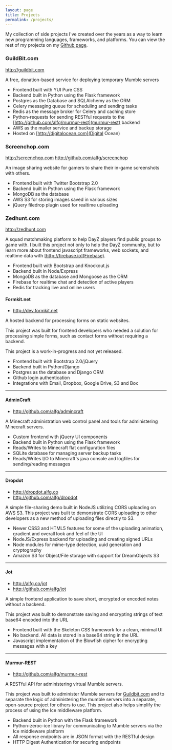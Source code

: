```yaml
---
layout: page
title: Projects
permalink: /projects/
---
```


My collection of side projects I've created over the years as a way to learn new programming languages,
frameworks, and platforms. You can view the rest of my projects on my [Github page](https://github.com/alfg).

### GuildBit.com
http://guildbit.com

A free, donation-based service for deploying temporary
<span data-tooltip class="has-tip" title="Mumble is an open source, low-latency, high quality voice chat
software primarily intended for use while gaming.">Mumble servers</span>

* Frontend built with YUI Pure CSS
* Backend built in Python using the Flask framework
* Postgres as the Database and SQLAlchemy as the ORM
* Celery messaging queue for scheduling and sending tasks
* Redis as the message broker for Celery and caching store
* Python-requests for sending RESTful requests to the [http://github.com/alfg/murmur-rest](murmur-rest) backend
* AWS as the mailer service and backup storage</li>
* Hosted on [http://digitalocean.com](Digital Ocean)

### Screenchop.com
http://screenchop.com
http://github.com/alfg/screenchop

An image sharing website for gamers to share their in-game screenshots with others.
* Frontend built with Twitter Bootstrap 2.0
* Backend built in Python using the Flask framework
* MongoDB as the database
* AWS S3 for storing images saved in various sizes
* jQuery filedrop plugin used for realtime uploading

### Zedhunt.com
http://zedhunt.com

A squad matchmaking platform to help DayZ players find public groups to game with.
I built this project not only to help the DayZ community, but to learn more about frontend javascript frameworks,
web sockets, and realtime data with [http://firebase.io](Firebase).
* Frontend built with Bootstrap and Knockout.js
* Backend built in Node/Express
* MongoDB as the database and Mongoose as the ORM
* Firebase for realtime chat and detection of active players
* Redis for tracking live and online users

<h4>Formkit.net</h4>
<ul class="side-nav compact">
    <li><a href="http://zedhunt.com">http://dev.formkit.net</a></li>
</ul>
<p>A hosted backend for processing forms on static websites.</p>
<p>This project was built for frontend developers who needed a solution for processing simple forms, such as
contact forms without requiring a backend.</p>
<p>This project is a work-in-progress and not yet released.</p>
<ul>
    <li>Frontend built with Bootstrap 2.0/jQuery</li>
    <li>Backend built in Python/Django</li>
    <li>Postgres as the database and Django ORM</li>
    <li>Github login authentication</li>
    <li>Integrations with Email, Dropbox, Google Drive, S3 and Box</li>
</ul>
<hr />
<h4>AdminCraft</h4>
<ul class="side-nav compact">
    <li><a href="http://github.com/alfg/admincraft">http://github.com/alfg/admincraft</a></li>
</ul>
<p>A Minecraft administration web control panel and tools for administering Minecraft servers.</p>
<ul>
    <li>Custom frontend with jQuery UI components</li>
    <li>Backend built in Python using the Flask framework</li>
    <li>Reads/Writes to Minecraft flat configuration files</li>
    <li>SQLite database for managing server backup tasks</li>
    <li>Reads/Writes I/O to Minecraft's java console and logfiles for sending/reading messages</li>
</ul>
<hr />

<h4>Dropdot</h4>
<ul class="side-nav compact">
    <li><a href="http://dropdot.alfg.co">http://dropdot.alfg.co</a></li>
    <li><a href="http://github.com/alfg/dropdot">http://github.com/alfg/dropdot</a></li>
</ul>
<p>A simple file-sharing demo built in NodeJS utilizing
    <span data-tooltip class="has-tip"title="Cross-origin resource sharing (CORS) defines a way for client web
    applications that are loaded in one domain to interact with resources in a different domain">CORS</span>
    uploading on AWS S3. This project was built to demonstrate CORS uploading to other developers as a new
    method of uploading files directly to S3.</p>
<ul>
    <li>Newer CSS3 and HTML5 features for some of the uploading animation, gradient and overall look and feel of the UI</li>
    <li>NodeJS/Express backend for uploading and creating signed URLs</li>
    <li>Node modules for mime-type detection, uuid generation and cryptography</li>
    <li>Amazon S3 for Object/File storage with support for DreamObjects S3</li>
</ul>
<hr />

<h4>Jot</h4>
<ul class="side-nav compact">
    <li><a href="http://alfg.co/jot/">http://alfg.co/jot</a></li>
    <li><a href="http://github.com/alfg/jot">http://github.com/alfg/jot</a></li>
</ul>
<p>A simple frontend application to save short, encrypted or encoded notes without a backend.</p>
<p>This project was built to demonstrate saving and encrypting strings of text base64 encoded into the URL</p>
<ul>
    <li>Frontend built with the Skeleton CSS framework for a clean, minimal UI</li>
    <li>No backend. All data is stored in a base64 string in the URL</li>
    <li>Javascript implementation of the Blowfish cipher for encrypting messages with a key</li>
</ul>
<hr />

<h4>Murmur-REST</h4>
<ul class="side-nav compact">
    <li><a href="http://github.com/alfg/murmur-rest/">http://github.com/alfg/murmur-rest</a></li>
</ul>
<p>A <span title="Representational state transfer (REST) is an architectural style consisting of a coordinated
set of architectural constraints applied to components, connectors, and data elements, within a distributed
hypermedia system">RESTful</span> API for administering virtual Mumble servers. </p>
<p>This project was built to administer Mumble servers for <a href="http://guildbit.com">Guildbit.com</a> and to separate the logic of administering
the mumble servers into a separate, open-source project for others to use. This project also helps simplify the process
of using the Ice middleware platform.</p>
<ul>
    <li>Backend built in Python with the Flask framework</li>
    <li>Python-zeroc-ice library for communicating to Mumble servers via the Ice middleware platform</li>
    <li>All response endpoints are in JSON format with the RESTful design</li>
    <li>HTTP Digest Authentication for securing endpoints</li>
</ul>
